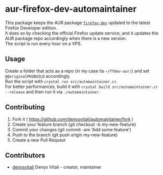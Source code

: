 # aur-firefox-dev-automaintainer

This package keeps the AUR package [`firefox-dev`](https://aur.archlinux.org/packages/firefox-dev) updated to the latest Firefox Developer edition.  
It does so by checking the official Firefox update service, and it updates the AUR package repo accordingly when there is a new version.  
The script is run every hour on a VPS.

## Usage

Create a folder that acts as a repo (in my case its `~/ffdev-aur/`) and set `@@originalPKGBUILD` accordingly.  
Run the script with `crystal run src/automaintainer.cr`.  
For better performances, build it with `crystal build src/automaintainer.cr --release` and then run it via `./automaintainer`.


## Contributing

1. Fork it ( https://github.com/denysvitali/automaintainer/fork )
2. Create your feature branch (git checkout -b my-new-feature)
3. Commit your changes (git commit -am 'Add some feature')
4. Push to the branch (git push origin my-new-feature)
5. Create a new Pull Request

## Contributors

- [denysvitali](https://github.com/denysvitali) Denys Vitali - creator, maintainer
